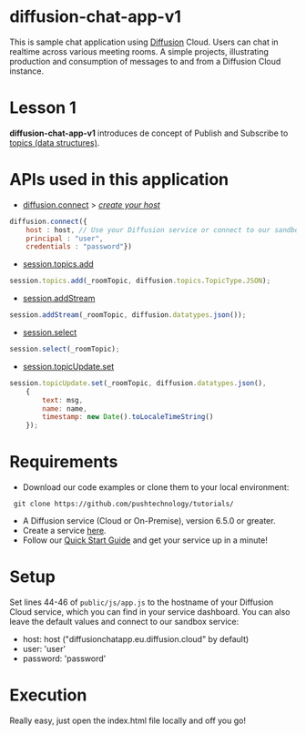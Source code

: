 # diffusion-chat-app-v1

This is sample chat application using [Diffusion](https://www.pushtechnology.com/product-overview) Cloud.
Users can chat in realtime across various meeting rooms.
A simple projects, illustrating production and consumption of messages to and from a Diffusion Cloud instance.

# Lesson 1

**diffusion-chat-app-v1** introduces de concept of Publish and Subscribe to [topics (data structures)](https://docs.pushtechnology.com/docs/6.5.1/manual/html/introduction/overview/topics_data.html).

# APIs used in this application

* [diffusion.connect](https://docs.pushtechnology.com/docs/6.5.1/js/globals.html#connect) > [*create your host*](https://management.ad.diffusion.cloud/)
```js
diffusion.connect({
	host : host, // Use your Diffusion service or connect to our sandbox "diffusionchatapp.eu.diffusion.cloud"
	principal : "user",
	credentials : "password"})
```
* [session.topics.add](https://docs.pushtechnology.com/docs/6.5.1/js/interfaces/topiccontrol.html#add)
```js
session.topics.add(_roomTopic, diffusion.topics.TopicType.JSON);
```
* [session.addStream](https://docs.pushtechnology.com/docs/6.5.1/js/interfaces/session.html#addstream)
```js
session.addStream(_roomTopic, diffusion.datatypes.json());
```
* [session.select](https://docs.pushtechnology.com/docs/6.5.1/js/interfaces/session.html#select)
```js
session.select(_roomTopic);
```
* [session.topicUpdate.set](https://docs.pushtechnology.com/docs/6.5.1/js/interfaces/topicupdate.html#set)
```js
session.topicUpdate.set(_roomTopic, diffusion.datatypes.json(),
	{
		text: msg,
		name: name,
		timestamp: new Date().toLocaleTimeString()
	});
```

# Requirements

*  Download our code examples or clone them to your local environment:
```
 git clone https://github.com/pushtechnology/tutorials/
```
* A Diffusion service (Cloud or On-Premise), version 6.5.0 or greater.
* Create a service [here](https://management.ad.diffusion.cloud/).
* Follow our [Quick Start Guide](https://docs.pushtechnology.com/quickstart/#diffusion-cloud-quick-start) and get your service up in a minute!

# Setup

Set lines 44-46 of `public/js/app.js` to the hostname of your Diffusion Cloud service, which you can find in your service dashboard.
You can also leave the default values and connect to our sandbox service:
* host: host ("diffusionchatapp.eu.diffusion.cloud" by default)
* user: 'user'
* password: 'password'

# Execution

Really easy, just open the index.html file locally and off you go!
